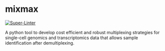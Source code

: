 # mixmax
[![Super-Linter](https://github.com/JohannesGawron/DNA-ADT-analysis/actions/workflows/linter.yml/badge.svg)](https://github.com/marketplace/actions/super-linter)

A python tool to develop cost efficient and robust multiplexing strategies for single-cell genomics and transcriptomics data that allows sample identification after demultiplexing.
